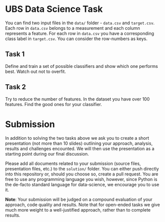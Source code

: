 # UBS Data Science Task


You can find two input files in the `data/` folder - `data.csv` and `target.csv`. Each row in `data.csv` belongs to a measurement and each column represents a feature. For each row in `data.csv` you have a corresponding class label in `target.csv`. You can consider the row-numbers as keys.

## Task 1
Define and train a set of possible classifiers and show which one performs best. Watch out not to overfit.

## Task 2
Try to reduce the number of features. In the dataset you have over 100 features. Find the good ones for your classifier.

# Submission

In addition to solving the two tasks above we ask you to create a short presentation (not more than 10 slides) outlining your approach, analysis, results and challenges encounted. We will then use the presentation as a starting point during our final discussion.

Please add all documents related to your submission (source files, presentation files, etc.) to the `solution/` folder. You can either push directly into this repository or, should you choose so, create a pull request. You are free to use any programming language you wish, however, since Python is the de-facto standard language for data-science, we encourage you to use it.

**Note**: Your submission will be judged on a compound evaluation of your approach, code quality and results. Note that for open-ended tasks we give much more weight to a well-justified approach, rather than to complete results.
